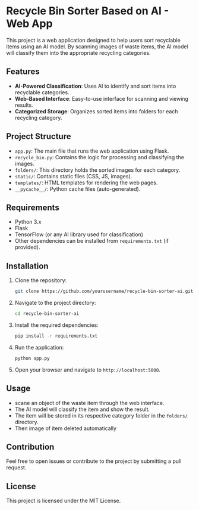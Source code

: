 
# Recycle Bin Sorter Based on AI - Web App

This project is a web application designed to help users sort recyclable items using an AI model. By scanning images of waste items, the AI model will classify them into the appropriate recycling categories.

## Features

- **AI-Powered Classification**: Uses AI to identify and sort items into recyclable categories.
- **Web-Based Interface**: Easy-to-use interface for scanning and viewing results.
- **Categorized Storage**: Organizes sorted items into folders for each recycling category.

## Project Structure

- `app.py`: The main file that runs the web application using Flask.
- `recycle_bin.py`: Contains the logic for processing and classifying the images.
- `folders/`: This directory holds the sorted images for each category.
- `static/`: Contains static files (CSS, JS, images).
- `templates/`: HTML templates for rendering the web pages.
- `__pycache__/`: Python cache files (auto-generated).

## Requirements

- Python 3.x
- Flask
- TensorFlow (or any AI library used for classification)
- Other dependencies can be installed from `requirements.txt` (if provided).

## Installation

1. Clone the repository:

   ```bash
   git clone https://github.com/yourusername/recycle-bin-sorter-ai.git
   ```

2. Navigate to the project directory:

   ```bash
   cd recycle-bin-sorter-ai
   ```

3. Install the required dependencies:

   ```bash
   pip install -r requirements.txt
   ```

4. Run the application:

   ```bash
   python app.py
   ```

5. Open your browser and navigate to `http://localhost:5000`.

## Usage

- scane an object of the waste item through the web interface.
- The AI model will classify the item and show the result.
- The item will be stored in its respective category folder in the `folders/` directory.
- Then image of item deleted automatically

## Contribution

Feel free to open issues or contribute to the project by submitting a pull request.

## License

This project is licensed under the MIT License.
